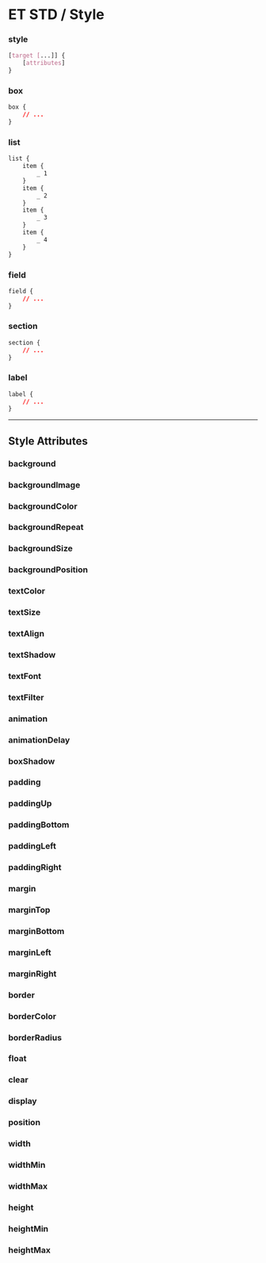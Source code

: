 # ET STD / Style

### style

```css
[target [...]] {
	[attributes]
}
```

### box

```css
box {
	// ...
}
```

### list

```css
list {
	item {
		_ 1
	}
	item {
		_ 2
	}
	item {
		_ 3
	}
	item {
		_ 4
	}
}
```

### field

```css
field {
	// ...
}
```

### section

```css
section {
	// ...
}
```

### label

```css
label {
	// ...
}
```

---------------

## Style Attributes

### background

### backgroundImage

### backgroundColor

### backgroundRepeat

### backgroundSize

### backgroundPosition

### textColor

### textSize

### textAlign

### textShadow

### textFont

### textFilter

### animation

### animationDelay

### boxShadow

### padding

### paddingUp

### paddingBottom

### paddingLeft

### paddingRight

### margin

### marginTop

### marginBottom

### marginLeft

### marginRight

### border

### borderColor

### borderRadius

### float

### clear

### display

### position

### width

### widthMin

### widthMax

### height

### heightMin

### heightMax

